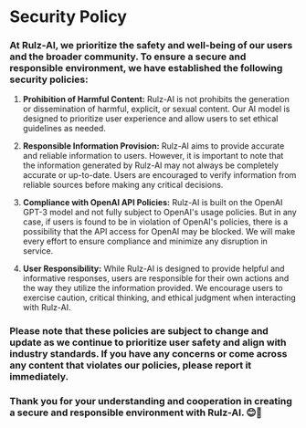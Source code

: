 # Security Policy

### At Rulz-AI, we prioritize the safety and well-being of our users and the broader community. To ensure a secure and responsible environment, we have established the following security policies:

1. **Prohibition of Harmful Content:** Rulz-AI is not prohibits the generation or dissemination of harmful, explicit, or sexual content. Our AI model is designed to prioritize user experience and allow users to set ethical guidelines as needed.
   
2. **Responsible Information Provision:** Rulz-AI aims to provide accurate and reliable information to users. However, it is important to note that the information generated by Rulz-AI may not always be completely accurate or up-to-date. Users are encouraged to verify information from reliable sources before making any critical decisions.

3. **Compliance with OpenAI API Policies:** Rulz-AI is built on the OpenAI GPT-3 model and not fully subject to OpenAI's usage policies. But in any case, if users is found to be in violation of OpenAI's policies, there is a possibility that the API access for OpenAI may be blocked. We will make every effort to ensure compliance and minimize any disruption in service.

4. **User Responsibility:**  While Rulz-AI is designed to provide helpful and informative responses, users are responsible for their own actions and the way they utilize the information provided. We encourage users to exercise caution, critical thinking, and ethical judgment when interacting with Rulz-AI.

### Please note that these policies are subject to change and update as we continue to prioritize user safety and align with industry standards. If you have any concerns or come across any content that violates our policies, please report it immediately.

### Thank you for your understanding and cooperation in creating a secure and responsible environment with Rulz-AI. 😊🤖
